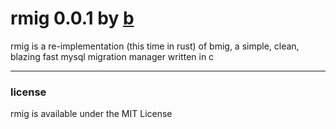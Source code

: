 # rmig 0.0.1 by [b](https://github.com/realtux)

rmig is a re-implementation (this time in rust) of bmig, a simple, clean, blazing fast mysql migration manager written in c

---

### license

rmig is available under the MIT License
